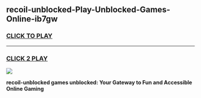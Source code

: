 
## recoil-unblocked-Play-Unblocked-Games-Online-ib7gw
<h3>
<a href="https://premium76.site?title=recoil-unblocked&ref=25A">CLICK TO PLAY</a></h3>
<hr>

<h3>
<a href="https://premium76.site?title=recoil-unblocked&ref=25A">CLICK 2 PLAY</a>
  
</h3>

<a href="https://premium76.site?title=recoil-unblocked&ref=25A"><img src="https://clearcache.store/games.png"></a>


**recoil-unblocked games unblocked: Your Gateway to Fun and Accessible Online Gaming**
